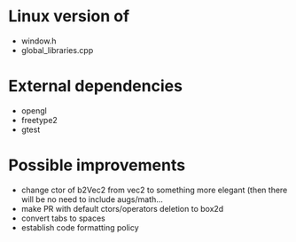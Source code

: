 # Linux version of

- window.h
- global_libraries.cpp

# External dependencies

- opengl
- freetype2
- gtest

# Possible improvements

- change ctor of b2Vec2 from vec2 to something more elegant (then there will be no need to include augs/math...
- make PR with default ctors/operators deletion to box2d
- convert tabs to spaces
- establish code formatting policy
